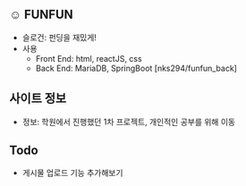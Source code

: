 ## ☺️ FUNFUN
+ 슬로건: 펀딩을 재밌게!
+ 사용
  + Front End: html, reactJS, css
  + Back End: MariaDB, SpringBoot [nks294/funfun_back]

## 사이트 정보
+ 정보: 학원에서 진행했던 1차 프로젝트, 개인적인 공부를 위해 이동

## Todo
+ 게시물 업로드 기능 추가해보기
